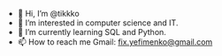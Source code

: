 - 👋 Hi, I’m @tikkko
- 👀 I’m interested in computer science and IT.
- 🌱 I’m currently learning SQL and Python.
- 📫 How to reach me Gmail: fix.yefimenko@gmail.com

<!---
tikkko/tikkko is a ✨ special ✨ repository because its `README.md` (this file) appears on your GitHub profile.
You can click the Preview link to take a look at your changes.
--->

